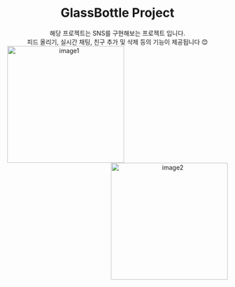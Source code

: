 <div align="center">
<h1>GlassBottle Project</h1>
해당 프로젝트는 SNS를 구현해보는 프로젝트 입니다.<br>
피드 올리기, 실시간 채팅, 친구 추가 및 삭제 등의 기능이 제공됩니다 😊
</div>


<div align="center">
  <img width="267" alt="image1" src="https://github.com/user-attachments/assets/bf33746c-464f-46e8-bbde-510380eea20a" style="float:left; margin-right:10px;">
  <img width="267" alt="image2" src="https://github.com/user-attachments/assets/e79c2a28-8992-4bda-9db9-c46787aa9a97" style="float:right; margin-left:10px;">
</div>

